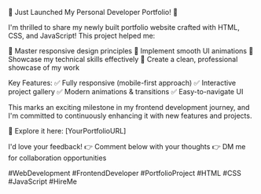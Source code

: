 🚀 Just Launched My Personal Developer Portfolio! 🚀

I'm thrilled to share my newly built portfolio website crafted with HTML, CSS, and JavaScript! This project helped me:

🔹 Master responsive design principles
🔹 Implement smooth UI animations
🔹 Showcase my technical skills effectively
🔹 Create a clean, professional showcase of my work

Key Features:
✅ Fully responsive (mobile-first approach)
✅ Interactive project gallery
✅ Modern animations & transitions
✅ Easy-to-navigate UI

This marks an exciting milestone in my frontend development journey, and I'm committed to continuously enhancing it with new features and projects.

🔗 Explore it here: [YourPortfolioURL]

I'd love your feedback!
👉 Comment below with your thoughts
👉 DM me for collaboration opportunities

#WebDevelopment #FrontendDeveloper #PortfolioProject #HTML #CSS #JavaScript #HireMe
